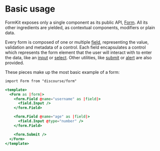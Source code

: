 # Basic usage

FormKit exposes only a single component as its public API, [Form](./form). All its other ingredients are yielded, as contextual components, modifiers or plain data.

Every form is composed of one or multiple [field](./field), representing the value, validation and metadata of a control. Each field encapsulates a control which represents the form element that the user will interact with to enter the data, like an [input](./controls/input) or [select](./controls/select). Other utilities, like [submit](./submit) or [alert](./alert) are also provided.

These pieces make up the most basic example of a form:

```hbs
import Form from "discourse/form"

<template>
  <Form as |form|>
    <form.Field @name="username" as |field|>
      <field.Input />
    </form.Field>

    <form.Field @name="age" as |field|>
      <field.Input @type="number" />
    </form.Field>

    <form.Submit />
  </Form>
</template>
```
